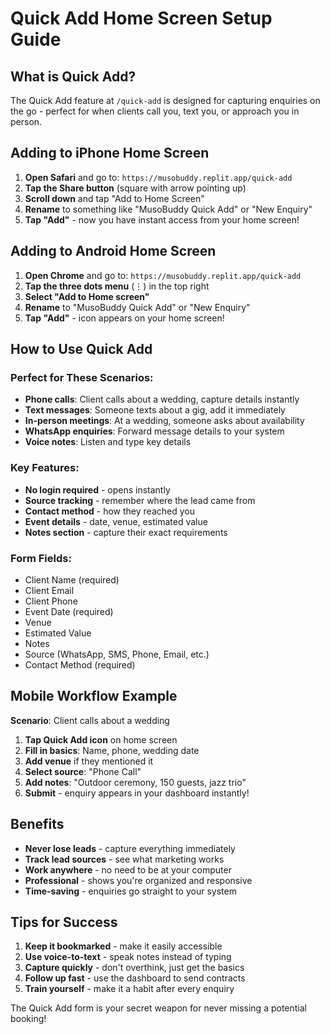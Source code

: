 # Quick Add Home Screen Setup Guide

## What is Quick Add?
The Quick Add feature at `/quick-add` is designed for capturing enquiries on the go - perfect for when clients call you, text you, or approach you in person.

## Adding to iPhone Home Screen

1. **Open Safari** and go to: `https://musobuddy.replit.app/quick-add`
2. **Tap the Share button** (square with arrow pointing up)
3. **Scroll down** and tap "Add to Home Screen"
4. **Rename** to something like "MusoBuddy Quick Add" or "New Enquiry"
5. **Tap "Add"** - now you have instant access from your home screen!

## Adding to Android Home Screen

1. **Open Chrome** and go to: `https://musobuddy.replit.app/quick-add`
2. **Tap the three dots menu** (⋮) in the top right
3. **Select "Add to Home screen"**
4. **Rename** to "MusoBuddy Quick Add" or "New Enquiry"
5. **Tap "Add"** - icon appears on your home screen!

## How to Use Quick Add

### Perfect for These Scenarios:
- **Phone calls**: Client calls about a wedding, capture details instantly
- **Text messages**: Someone texts about a gig, add it immediately
- **In-person meetings**: At a wedding, someone asks about availability
- **WhatsApp enquiries**: Forward message details to your system
- **Voice notes**: Listen and type key details

### Key Features:
- **No login required** - opens instantly
- **Source tracking** - remember where the lead came from
- **Contact method** - how they reached you
- **Event details** - date, venue, estimated value
- **Notes section** - capture their exact requirements

### Form Fields:
- Client Name (required)
- Client Email
- Client Phone
- Event Date (required)
- Venue
- Estimated Value
- Notes
- Source (WhatsApp, SMS, Phone, Email, etc.)
- Contact Method (required)

## Mobile Workflow Example

**Scenario**: Client calls about a wedding
1. **Tap Quick Add icon** on home screen
2. **Fill in basics**: Name, phone, wedding date
3. **Add venue** if they mentioned it
4. **Select source**: "Phone Call"
5. **Add notes**: "Outdoor ceremony, 150 guests, jazz trio"
6. **Submit** - enquiry appears in your dashboard instantly!

## Benefits

- **Never lose leads** - capture everything immediately
- **Track lead sources** - see what marketing works
- **Work anywhere** - no need to be at your computer
- **Professional** - shows you're organized and responsive
- **Time-saving** - enquiries go straight to your system

## Tips for Success

1. **Keep it bookmarked** - make it easily accessible
2. **Use voice-to-text** - speak notes instead of typing
3. **Capture quickly** - don't overthink, just get the basics
4. **Follow up fast** - use the dashboard to send contracts
5. **Train yourself** - make it a habit after every enquiry

The Quick Add form is your secret weapon for never missing a potential booking!